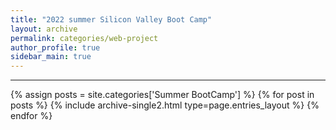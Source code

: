 ```yaml
---
title: "2022 summer Silicon Valley Boot Camp"
layout: archive
permalink: categories/web-project
author_profile: true
sidebar_main: true
---
```


<!-- 공백이 포함되어 있는 카테고리 이름의 경우 site.categories['a b c'] 이런식으로! -->

***

{% assign posts = site.categories['Summer BootCamp'] %}
{% for post in posts %} {% include archive-single2.html type=page.entries_layout %} {% endfor %}